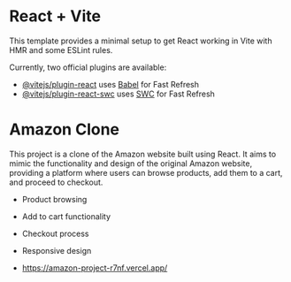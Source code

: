 # React + Vite

This template provides a minimal setup to get React working in Vite with HMR and some ESLint rules.

Currently, two official plugins are available:

- [@vitejs/plugin-react](https://github.com/vitejs/vite-plugin-react/blob/main/packages/plugin-react/README.md) uses [Babel](https://babeljs.io/) for Fast Refresh
- [@vitejs/plugin-react-swc](https://github.com/vitejs/vite-plugin-react-swc) uses [SWC](https://swc.rs/) for Fast Refresh
# Amazon Clone

This project is a clone of the Amazon website built using React. It aims to mimic the functionality and design of the original Amazon website, providing a platform where users can browse products, add them to a cart, and proceed to checkout.
- Product browsing
- Add to cart functionality
- Checkout process
- Responsive design

- https://amazon-project-r7nf.vercel.app/
